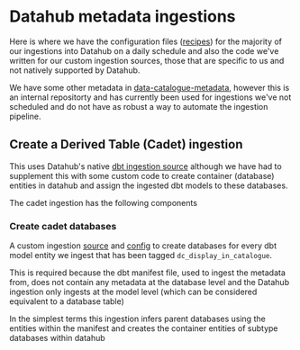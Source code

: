 # Datahub metadata ingestions
Here is where we have the configuration files ([recipes](https://datahubproject.io/docs/metadata-ingestion/recipe_overview/)) for the majority of our ingestions into Datahub on a daily schedule and also the code we've written for our custom ingestion sources, those that are specific to us and not natively supported by Datahub.

We have some other metadata in [data-catalogue-metadata](https://github.com/ministryofjustice/data-catalogue-metadata), however this is an internal repositorty and has currently been used for ingestions we've not scheduled and do not have as robust a way to automate the ingestion pipeline.


## Create a Derived Table (Cadet) ingestion

This uses Datahub's native [dbt ingestion source](https://datahubproject.io/docs/generated/ingestion/sources/dbt/) although we have had to supplement this with some custom code to create container (database) entities in datahub and assign the ingested dbt models to these databases.

The cadet ingestion has the following components

### Create cadet databases
A custom ingestion [source](ingestion/create_cadet_databases_source/source) and [config](ingestion/create_cadet_databases_source/config) to create databases for every dbt model entity we ingest that has been tagged `dc_display_in_catalogue`.

This is required because the dbt manifest file, used to ingest the metadata from, does not contain any metadata at the database level and the Datahub ingestion only ingests at the model level (which can be considered equivalent to a database table)  

In the simplest terms this ingestion infers parent databases using the entities within the manifest and creates the container entities of subtype databases within datahub
